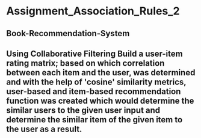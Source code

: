 # Assignment_Association_Rules_2

## Book-Recommendation-System

## Using Collaborative Filtering Build a user-item rating matrix; based on which correlation between each item and the user, was determined and with the help of 'cosine' similarity metrics, user-based and item-based recommendation function was created which would determine the similar users to the given user input and determine the similar item of the given item to the user as a result.
